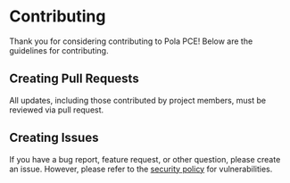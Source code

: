# Contributing

Thank you for considering contributing to Pola PCE!
Below are the guidelines for contributing.

## Creating Pull Requests

All updates, including those contributed by project members,
must be reviewed via pull request.

## Creating Issues

If you have a bug report, feature request, or other question, please create an issue.
However, please refer to the [security policy](https://github.com/nttcom/pola/blob/main/security.md)
for vulnerabilities.
